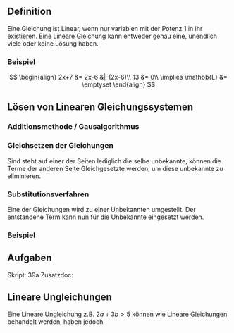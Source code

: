 ## Definition
Eine Gleichung ist Linear, wenn nur variablen mit der Potenz $1$ in ihr existieren. Eine Lineare Gleichung kann entweder genau eine, unendlich viele oder keine Lösung haben.

### Beispiel
$$
\begin{align}
2x+7 &= 2x-6 &|-(2x-6)\\
13 &= 0\\
\implies \mathbb{L} &= \emptyset
\end{align}
$$

## Lösen von Linearen Gleichungssystemen
### Additionsmethode / Gausalgorithmus


### Gleichsetzen der Gleichungen
Sind steht auf einer der Seiten lediglich die selbe unbekannte, können die Terme der anderen Seite Gleichgesetzte werden, um diese unbekannte zu eliminieren.

### Substitutionsverfahren
Eine der Gleichungen wird zu einer Unbekannten umgestellt. Der entstandene Term kann nun für die Unbekannte eingesetzt werden.

### Beispiel

## Aufgaben 
Skript: 39a
Zusatzdoc: 


## Lineare Ungleichungen
Eine Lineare Ungleichung z.B. $2a+3b>5$ können wie Lineare Gleichungen behandelt werden, haben jedoch 